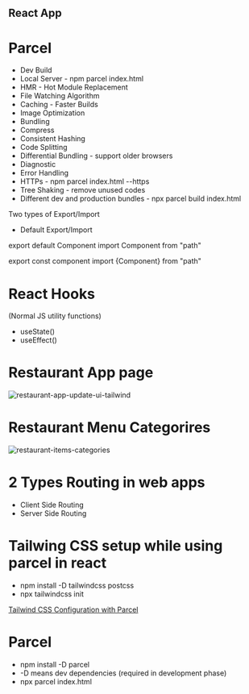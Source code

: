 ## React App

# Parcel
- Dev Build
- Local Server - npm parcel index.html
- HMR - Hot Module Replacement
- File Watching Algorithm
- Caching - Faster Builds
- Image Optimization
- Bundling
- Compress
- Consistent Hashing
- Code Splitting
- Differential Bundling - support older browsers
- Diagnostic
- Error Handling
- HTTPs - npm parcel index.html --https
- Tree Shaking - remove unused codes
- Different dev and production bundles - npx parcel build index.html

Two types of Export/Import

- Default Export/Import

export default Component
import Component from "path"

export const component
import {Component} from "path"

# React Hooks

(Normal JS utility functions)

- useState()
- useEffect()

# Restaurant App page

![restaurant-app-update-ui-tailwind](https://github.com/devashishkumar/reactapp/assets/65059534/e9ca0d04-f381-47c8-8d50-b2382377db76)

# Restaurant Menu Categorires

![restaurant-items-categories](https://github.com/devashishkumar/reactapp/assets/65059534/76e51466-1e08-4f7a-b7cd-923161752fb2)

# 2 Types Routing in web apps

- Client Side Routing
- Server Side Routing

# Tailwing CSS setup while using parcel in react

- npm install -D tailwindcss postcss
- npx tailwindcss init

[Tailwind CSS Configuration with Parcel](https://tailwindcss.com/docs/guides/parcel)


# Parcel

- npm install -D parcel
- -D means dev dependencies (required in development phase)
- npx parcel index.html